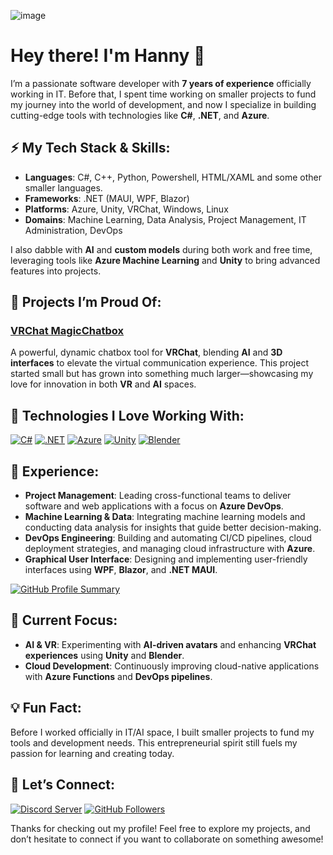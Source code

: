 ![image](https://github.com/user-attachments/assets/4142f4ee-6341-4f65-849c-9c7d0e9ddb7c)

# Hey there! I'm Hanny 👋

I’m a passionate software developer with **7 years of experience** officially working in IT. Before that, I spent time working on smaller projects to fund my journey into the world of development, and now I specialize in building cutting-edge tools with technologies like **C#**, **.NET**, and **Azure**.

## ⚡ My Tech Stack & Skills:

- **Languages**: C#, C++, Python, Powershell, HTML/XAML and some other smaller languages.
- **Frameworks**: .NET (MAUI, WPF, Blazor)
- **Platforms**: Azure, Unity, VRChat, Windows, Linux
- **Domains**: Machine Learning, Data Analysis, Project Management, IT Administration, DevOps

I also dabble with **AI** and **custom models** during both work and free time, leveraging tools like **Azure Machine Learning** and **Unity** to bring advanced features into projects.

## 🌟 Projects I’m Proud Of:

### [VRChat MagicChatbox](https://github.com/BoiHanny/vrcosc-magicchatbox)
A powerful, dynamic chatbox tool for **VRChat**, blending **AI** and **3D interfaces** to elevate the virtual communication experience. This project started small but has grown into something much larger—showcasing my love for innovation in both **VR** and **AI** spaces.

## 🔧 Technologies I Love Working With:

[![C#](https://img.shields.io/badge/C%23-239120?style=for-the-badge&logo=csharp&logoColor=white)](https://docs.microsoft.com/en-us/dotnet/csharp/)
[![.NET](https://img.shields.io/badge/.NET-512BD4?style=for-the-badge&logo=dotnet&logoColor=white)](https://docs.microsoft.com/en-us/dotnet/)
[![Azure](https://img.shields.io/badge/Azure-0078D4?style=for-the-badge&logo=azuredevops&logoColor=white)](https://azure.microsoft.com/)
[![Unity](https://img.shields.io/badge/Unity-100000?style=for-the-badge&logo=unity&logoColor=white)](https://unity.com/)
[![Blender](https://img.shields.io/badge/Blender-F5792A?style=for-the-badge&logo=blender&logoColor=white)](https://blender.org)

## 🌟 Experience:
- **Project Management**: Leading cross-functional teams to deliver software and web applications with a focus on **Azure DevOps**.
- **Machine Learning & Data**: Integrating machine learning models and conducting data analysis for insights that guide better decision-making.
- **DevOps Engineering**: Building and automating CI/CD pipelines, cloud deployment strategies, and managing cloud infrastructure with **Azure**.
- **Graphical User Interface**: Designing and implementing user-friendly interfaces using **WPF**, **Blazor**, and **.NET MAUI**.

[![GitHub Profile Summary](https://github-profile-summary-cards.vercel.app/api/cards/profile-details?username=BoiHanny&theme=monokai)](https://github.com/vn7n24fzkq/github-profile-summary-cards)

## 🚀 Current Focus:
- **AI & VR**: Experimenting with **AI-driven avatars** and enhancing **VRChat experiences** using **Unity** and **Blender**.
- **Cloud Development**: Continuously improving cloud-native applications with **Azure Functions** and **DevOps pipelines**.

## 💡 Fun Fact:
Before I worked officially in IT/AI space, I built smaller projects to fund my tools and development needs. This entrepreneurial spirit still fuels my passion for learning and creating today.

## 🤝 Let’s Connect:
[![Discord Server](https://dcbadge.vercel.app/api/server/ZaSFwBfhvG)](https://discord.gg/ZaSFwBfhvG)
[![GitHub Followers](https://img.shields.io/github/followers/BoiHanny?style=social)](https://github.com/BoiHanny?tab=followers)

Thanks for checking out my profile! Feel free to explore my projects, and don’t hesitate to connect if you want to collaborate on something awesome!

